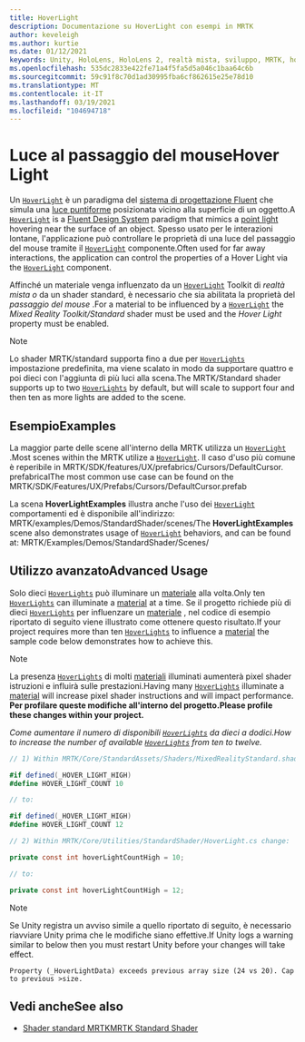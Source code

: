 ```yaml
---
title: HoverLight
description: Documentazione su HoverLight con esempi in MRTK
author: keveleigh
ms.author: kurtie
ms.date: 01/12/2021
keywords: Unity, HoloLens, HoloLens 2, realtà mista, sviluppo, MRTK, hover Light,
ms.openlocfilehash: 535dc2833e422fe71a4f5fa5d5a046c1baa64c6b
ms.sourcegitcommit: 59c91f8c70d1ad30995fba6cf862615e25e78d10
ms.translationtype: MT
ms.contentlocale: it-IT
ms.lasthandoff: 03/19/2021
ms.locfileid: "104694718"
---
```

# <a name="hover-light"></a><span data-ttu-id="aff31-104">Luce al passaggio del mouse</span><span class="sxs-lookup"><span data-stu-id="aff31-104">Hover Light</span></span>

<span data-ttu-id="aff31-105">Un [`HoverLight`](xref:Microsoft.MixedReality.Toolkit.Utilities.HoverLight) è un paradigma del [sistema di progettazione Fluent](https://www.microsoft.com/design/fluent/) che simula una [luce puntiforme](https://docs.unity3d.com/Manual/Lighting.html) posizionata vicino alla superficie di un oggetto.</span><span class="sxs-lookup"><span data-stu-id="aff31-105">A [`HoverLight`](xref:Microsoft.MixedReality.Toolkit.Utilities.HoverLight) is a [Fluent Design System](https://www.microsoft.com/design/fluent/) paradigm that mimics a [point light](https://docs.unity3d.com/Manual/Lighting.html) hovering near the surface of an object.</span></span> <span data-ttu-id="aff31-106">Spesso usato per le interazioni lontane, l'applicazione può controllare le proprietà di una luce del passaggio del mouse tramite il [`HoverLight`](xref:Microsoft.MixedReality.Toolkit.Utilities.HoverLight) componente.</span><span class="sxs-lookup"><span data-stu-id="aff31-106">Often used for far away interactions, the application can control the properties of a Hover Light via the [`HoverLight`](xref:Microsoft.MixedReality.Toolkit.Utilities.HoverLight) component.</span></span>

<span data-ttu-id="aff31-107">Affinché un materiale venga influenzato da un [`HoverLight`](xref:Microsoft.MixedReality.Toolkit.Utilities.HoverLight) Toolkit di *realtà mista o* da un shader standard, è necessario che sia abilitata la proprietà del *passaggio del mouse* .</span><span class="sxs-lookup"><span data-stu-id="aff31-107">For a material to be influenced by a [`HoverLight`](xref:Microsoft.MixedReality.Toolkit.Utilities.HoverLight) the *Mixed Reality Toolkit/Standard* shader must be used and the *Hover Light* property must be enabled.</span></span>

> [!Note]
> <span data-ttu-id="aff31-108">Lo shader MRTK/standard supporta fino a due per [`HoverLights`](xref:Microsoft.MixedReality.Toolkit.Utilities.HoverLight) impostazione predefinita, ma viene scalato in modo da supportare quattro e poi dieci con l'aggiunta di più luci alla scena.</span><span class="sxs-lookup"><span data-stu-id="aff31-108">The MRTK/Standard shader supports up to two [`HoverLights`](xref:Microsoft.MixedReality.Toolkit.Utilities.HoverLight) by default, but will scale to support four and then ten as more lights are added to the scene.</span></span>

## <a name="examples"></a><span data-ttu-id="aff31-109">Esempio</span><span class="sxs-lookup"><span data-stu-id="aff31-109">Examples</span></span>

<span data-ttu-id="aff31-110">La maggior parte delle scene all'interno della MRTK utilizza un [`HoverLight`](xref:Microsoft.MixedReality.Toolkit.Utilities.HoverLight) .</span><span class="sxs-lookup"><span data-stu-id="aff31-110">Most scenes within the MRTK utilize a [`HoverLight`](xref:Microsoft.MixedReality.Toolkit.Utilities.HoverLight).</span></span> <span data-ttu-id="aff31-111">Il caso d'uso più comune è reperibile in MRTK/SDK/features/UX/prefabrics/Cursors/DefaultCursor. prefabrical</span><span class="sxs-lookup"><span data-stu-id="aff31-111">The most common use case can be found on the MRTK/SDK/Features/UX/Prefabs/Cursors/DefaultCursor.prefab</span></span>

<span data-ttu-id="aff31-112">La scena **HoverLightExamples** illustra anche l'uso dei [`HoverLight`](xref:Microsoft.MixedReality.Toolkit.Utilities.HoverLight) comportamenti ed è disponibile all'indirizzo: MRTK/examples/Demos/StandardShader/scenes/</span><span class="sxs-lookup"><span data-stu-id="aff31-112">The **HoverLightExamples** scene also demonstrates usage of [`HoverLight`](xref:Microsoft.MixedReality.Toolkit.Utilities.HoverLight) behaviors, and can be found at: MRTK/Examples/Demos/StandardShader/Scenes/</span></span>

## <a name="advanced-usage"></a><span data-ttu-id="aff31-113">Utilizzo avanzato</span><span class="sxs-lookup"><span data-stu-id="aff31-113">Advanced Usage</span></span>

<span data-ttu-id="aff31-114">Solo dieci [`HoverLights`](xref:Microsoft.MixedReality.Toolkit.Utilities.HoverLight) può illuminare un [materiale](https://docs.unity3d.com/ScriptReference/Material.html) alla volta.</span><span class="sxs-lookup"><span data-stu-id="aff31-114">Only ten [`HoverLights`](xref:Microsoft.MixedReality.Toolkit.Utilities.HoverLight) can illuminate a [material](https://docs.unity3d.com/ScriptReference/Material.html) at a time.</span></span> <span data-ttu-id="aff31-115">Se il progetto richiede più di dieci [`HoverLights`](xref:Microsoft.MixedReality.Toolkit.Utilities.HoverLight) per influenzare un [materiale](https://docs.unity3d.com/ScriptReference/Material.html) , nel codice di esempio riportato di seguito viene illustrato come ottenere questo risultato.</span><span class="sxs-lookup"><span data-stu-id="aff31-115">If your project requires more than ten [`HoverLights`](xref:Microsoft.MixedReality.Toolkit.Utilities.HoverLight) to influence a [material](https://docs.unity3d.com/ScriptReference/Material.html) the sample code below demonstrates how to achieve this.</span></span>

> [!Note]
> <span data-ttu-id="aff31-116">La presenza [`HoverLights`](xref:Microsoft.MixedReality.Toolkit.Utilities.HoverLight) di molti [materiali](https://docs.unity3d.com/ScriptReference/Material.html) illuminati aumenterà pixel shader istruzioni e influirà sulle prestazioni.</span><span class="sxs-lookup"><span data-stu-id="aff31-116">Having many [`HoverLights`](xref:Microsoft.MixedReality.Toolkit.Utilities.HoverLight) illuminate a [material](https://docs.unity3d.com/ScriptReference/Material.html) will increase pixel shader instructions and will impact performance.</span></span> <span data-ttu-id="aff31-117">**Per profilare queste modifiche all'interno del progetto.**</span><span class="sxs-lookup"><span data-stu-id="aff31-117">**Please profile these changes within your project.**</span></span>

<span data-ttu-id="aff31-118">*Come aumentare il numero di disponibili [`HoverLights`](xref:Microsoft.MixedReality.Toolkit.Utilities.HoverLight) da dieci a dodici.*</span><span class="sxs-lookup"><span data-stu-id="aff31-118">*How to increase the number of available [`HoverLights`](xref:Microsoft.MixedReality.Toolkit.Utilities.HoverLight) from ten to twelve.*</span></span>

```C#
// 1) Within MRTK/Core/StandardAssets/Shaders/MixedRealityStandard.shader change:

#if defined(_HOVER_LIGHT_HIGH)
#define HOVER_LIGHT_COUNT 10

// to:

#if defined(_HOVER_LIGHT_HIGH)
#define HOVER_LIGHT_COUNT 12

// 2) Within MRTK/Core/Utilities/StandardShader/HoverLight.cs change:

private const int hoverLightCountHigh = 10;

// to:

private const int hoverLightCountHigh = 12;
```

> [!NOTE]
> <span data-ttu-id="aff31-119">Se Unity registra un avviso simile a quello riportato di seguito, è necessario riavviare Unity prima che le modifiche siano effettive.</span><span class="sxs-lookup"><span data-stu-id="aff31-119">If Unity logs a warning similar to below then you must restart Unity before your changes will take effect.</span></span>
>
> `Property (_HoverLightData) exceeds previous array size (24 vs 20). Cap to previous >size.`

## <a name="see-also"></a><span data-ttu-id="aff31-120">Vedi anche</span><span class="sxs-lookup"><span data-stu-id="aff31-120">See also</span></span>

* [<span data-ttu-id="aff31-121">Shader standard MRTK</span><span class="sxs-lookup"><span data-stu-id="aff31-121">MRTK Standard Shader</span></span>](../README_MRTKStandardShader.md)
